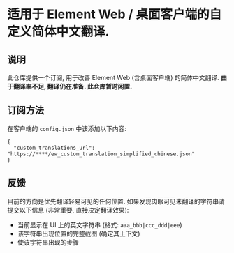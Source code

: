 # 适用于 Element Web / 桌面客户端的自定义简体中文翻译.
## 说明
此仓库提供一个订阅, 用于改善 Element Web (含桌面客户端) 的简体中文翻译.
**由于翻译率不足, 翻译仍在准备. 此仓库暂时闲置.**

## 订阅方法
在客户端的 `config.json` 中该添加以下内容:
```
{
  "custom_translations_url": "https://****/ew_custom_translation_simplified_chinese.json"
}
```

## 反馈
目前的方向是优先翻译轻易可见的任何位置.
如果发现肉眼可见未翻译的字符串请提交以下信息 (非常重要, 直接决定翻译效果):
- 当前显示在 UI 上的英文字符串 (格式: `aaa_bbb|ccc_ddd|eee`)
- 该字符串出现位置的完整截图 (确定其上下文)
- 使该字符串出现的步骤
